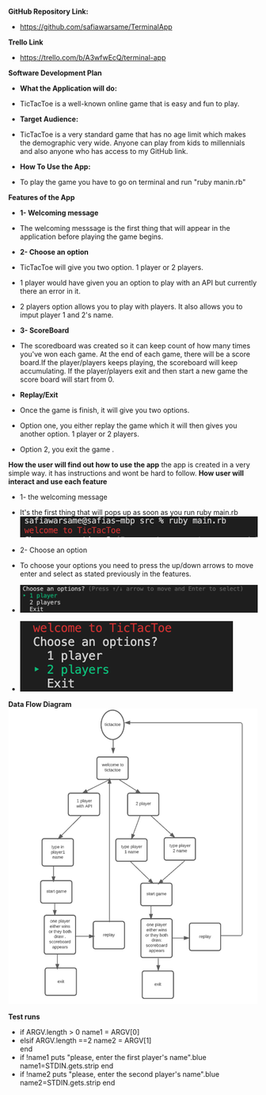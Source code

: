 **GitHub Repository Link:**
- https://github.com/safiawarsame/TerminalApp

**Trello Link**
- https://trello.com/b/A3wfwEcQ/terminal-app 

**Software Development Plan**

- **What the Application will do:**
- TicTacToe is a well-known online game that is easy and fun to play.

- **Target Audience:**
- TicTacToe is a very standard game that has no age limit which makes the demographic very wide. Anyone can play from kids to millennials and also anyone who has access to my GitHub link.
- **How To Use the App:**
- To play the game you have to go on terminal and run "ruby manin.rb" 

**Features of the App**

- **1- Welcoming message**
- The welcoming messsage is the first thing that will appear in the application before playing the game begins.

- **2- Choose an option**

- TicTacToe will give you two option. 1 player or 2 players.
- 1 player would have given you an option to play with an API but currently there an error in it.
- 2 players option allows you to play with players. It also allows you to imput player 1 and 2's name. 

- **3- ScoreBoard**
- The scoredboard was created so it can keep count of how many times you've won each game. At the end of each game, there will be a score board.If the player/players keeps playing, the scoreboard will keep accumulating. If the player/players exit and then start a new game the score board will start from 0.

- **Replay/Exit**
- Once the game is finish, it will give you two options. 
- Option one, you either replay the game which it will then gives you another option. 1 player or 2 players.
- Option 2, you exit the game .


**How the user will find out how to use the app**
the app is created in a very simple way. it has instructions and wont be hard to follow.
**How user will interact and use each feature**

- 1- the welcoming message 
- It's the first thing that will pops up as soon as you run ruby main.rb 
![welcome message](./docs/welcomingmessage.png)

- 2- Choose an option
- To choose your options you need to press the up/down arrows to move enter and select
as stated previously in the features.

- ![choose an option](./docs/chooseanoption.png)

- ![choose an option](./docs/2players.png)

**Data Flow Diagram**
![flow diagram](./docs/flowdiagram.png)

**Test runs**

- if ARGV.length > 0
    name1 = ARGV[0]
- elsif ARGV.length ==2
    name2 = ARGV[1]   
end 
- if !name1
 puts "please, enter the first player's name".blue
 name1=STDIN.gets.strip 
end
- if !name2
 puts "please, enter the second player's name".blue
 name2=STDIN.gets.strip 
 end
